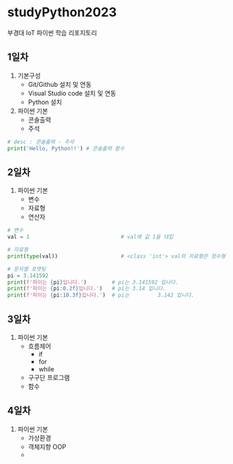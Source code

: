 # studyPython2023
부경대 IoT 파이썬 학습 리포지토리

## 1일차
1. 기본구성
    - Git/Github 설치 및 연동
    - Visual Studio code 설치 및 연동
    - Python 설치
2. 파이썬 기본
    - 콘솔출력
    - 주석

```python
# desc : 콘솔출력 - 주석
print('Hello, Python!!') # 콘솔출력 함수
```

## 2일차
1. 파이썬 기본
    - 변수
    - 자료형
    - 연산자

```python
# 변수
val = 1                             # val에 값 1을 대입

# 자료형
print(type(val))                    # <class 'int'> val의 자료형은 정수형

# 문자열 포맷팅
pi = 3.141592
print(f'파이는 {pi}입니다.')        # pi는 3.141592 입니다.
print(f'파이는 {pi:0.2f}입니다.')   # pi는 3.14 입니다.
print(f'파이는 {pi:10.3f}입니다.')  # pi는         3.142 입니다.
```

## 3일차
1. 파이썬 기본
    - 흐름제어
        - if
        - for
        - while
    - 구구단 프로그램
    - 함수

## 4일차
1. 파이썬 기본
    - 가상환경
    - 객체지향 OOP
    - 
